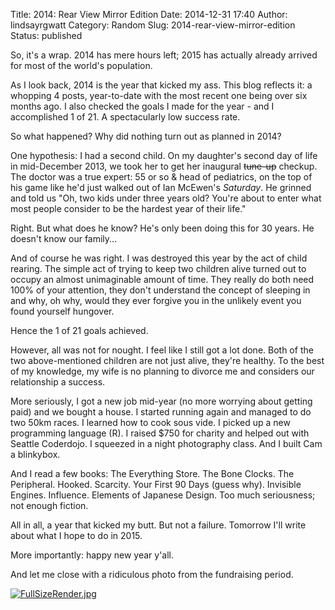 Title: 2014: Rear View Mirror Edition
Date: 2014-12-31 17:40
Author: lindsayrgwatt
Category: Random
Slug: 2014-rear-view-mirror-edition
Status: published

So, it's a wrap. 2014 has mere hours left; 2015 has actually already arrived for most of the world's population.

As I look back, 2014 is the year that kicked my ass. This blog reflects it: a whopping 4 posts, year-to-date with the most recent one being over six months ago. I also checked the goals I made for the year - and I accomplished 1 of 21. A spectacularly low success rate.

So what happened? Why did nothing turn out as planned in 2014?

One hypothesis: I had a second child. On my daughter's second day of life in mid-December 2013, we took her to get her inaugural ~~tune-up~~ checkup. The doctor was a true expert: 55 or so & head of pediatrics, on the top of his game like he'd just walked out of Ian McEwen's *Saturday*. He grinned and told us "Oh, two kids under three years old? You're about to enter what most people consider to be the hardest year of their life."

Right. But what does he know? He's only been doing this for 30 years. He doesn't know our family...

And of course he was right. I was destroyed this year by the act of child rearing. The simple act of trying to keep two children alive turned out to occupy an almost unimaginable amount of time. They really do both need 100% of your attention, they don't understand the concept of sleeping in and why, oh why, would they ever forgive you in the unlikely event you found yourself hungover.

Hence the 1 of 21 goals achieved.

However, all was not for nought. I feel like I still got a lot done. Both of the two above-mentioned children are not just alive, they're healthy. To the best of my knowledge, my wife is no planning to divorce me and considers our relationship a success.

More seriously, I got a new job mid-year (no more worrying about getting paid) and we bought a house. I started running again and managed to do two 50km races. I learned how to cook sous vide. I picked up a new programming language (R). I raised $750 for charity and helped out with Seattle Coderdojo. I squeezed in a night photography class. And I built Cam a blinkybox.

And I read a few books: The Everything Store. The Bone Clocks. The Peripheral. Hooked. Scarcity. Your First 90 Days (guess why). Invisible Engines. Influence. Elements of Japanese Design. Too much seriousness; not enough fiction.

All in all, a year that kicked my butt. But not a failure. Tomorrow I'll write about what I hope to do in 2015.

More importantly: happy new year y'all.

And let me close with a ridiculous photo from the fundraising period.

[<img src="{static}/images/2014/12/FullSizeRender.jpg" class="alignnone size-full" alt="FullSizeRender.jpg" />]({static}/images/2014/12/FullSizeRender.jpg)

